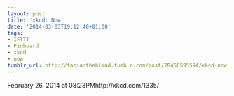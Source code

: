 ```yaml
---
layout: post
title: 'xkcd: Now'
date: '2014-03-03T19:12:40+01:00'
tags:
- IFTTT
- Pinboard
- xkcd
- now
tumblr_url: http://fabiantheblind.tumblr.com/post/78456595594/xkcd-now
---
```

February 26, 2014 at 08:23PMhttp://xkcd.com/1335/
